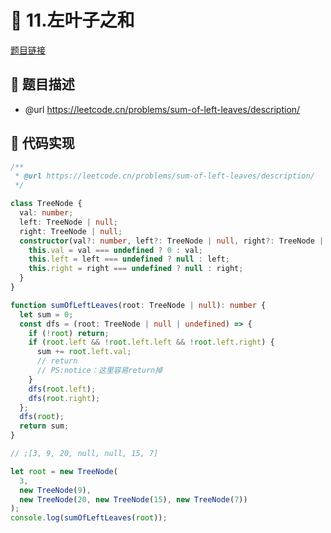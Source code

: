# 🎨 11.左叶子之和

[题目链接](https://leetcode.cn/problems/sum-of-left-leaves/description/)

## 📑 题目描述
* @url https://leetcode.cn/problems/sum-of-left-leaves/description/

## 📝 代码实现
```typescript
/**
 * @url https://leetcode.cn/problems/sum-of-left-leaves/description/
 */

class TreeNode {
  val: number;
  left: TreeNode | null;
  right: TreeNode | null;
  constructor(val?: number, left?: TreeNode | null, right?: TreeNode | null) {
    this.val = val === undefined ? 0 : val;
    this.left = left === undefined ? null : left;
    this.right = right === undefined ? null : right;
  }
}

function sumOfLeftLeaves(root: TreeNode | null): number {
  let sum = 0;
  const dfs = (root: TreeNode | null | undefined) => {
    if (!root) return;
    if (root.left && !root.left.left && !root.left.right) {
      sum += root.left.val;
      // return
      // PS:notice：这里容易return掉
    }
    dfs(root.left);
    dfs(root.right);
  };
  dfs(root);
  return sum;
}

// ;[3, 9, 20, null, null, 15, 7]

let root = new TreeNode(
  3,
  new TreeNode(9),
  new TreeNode(20, new TreeNode(15), new TreeNode(7))
);
console.log(sumOfLeftLeaves(root));

```
